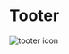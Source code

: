 # Tooter

![tooter icon](/https://github.com/cb299792458/tooter/blob/main/react-app/public/apple-touch-icon.png)
